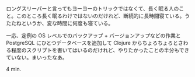 ロングスリーパーと言ってもヨーヨーのトリックではなくて、長く眠る人のこと。このところ長く眠るわけではないのだけれど、断続的に長時間寝ている。うたたねというか、変な時間に何度も寝ている。

一応、定例の OS レベルでのバックアップ + バージョンアップなどの作業と PostgreSQL にひとつデータベースを追加して Clojure からちょろちょろとさわる程度のスクリプトを書いてはいるのだけれど、やりたかったことの半分もできていない。まいったなあ。

4 min.
